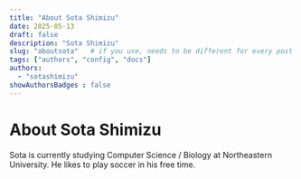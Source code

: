 ```yaml
---
title: "About Sota Shimizu"
date: 2025-05-13
draft: false
description: "Sota Shimizu"
slug: "aboutsota"   # if you use, needs to be different for every post
tags: ["authors", "config", "docs"]
authors:
  - "sotashimizu"
showAuthorsBadges : false
---
```


# About Sota Shimizu

Sota is currently studying Computer Science / Biology at Northeastern University. He likes to play soccer in his free time.
